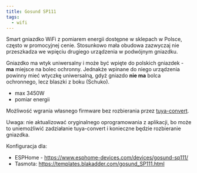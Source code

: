 ```yaml
---
title: Gosund SP111
tags:
  - wifi
---
```


Smart gniazdko WiFi z pomiarem energii dostępne w sklepach w Polsce, często w promocyjnej cenie. Stosunkowo mała obudowa zazwyczaj nie przeszkadza we wpięciu drugiego urządzenia w podwójnym gniazdku.

Gniazdko ma wtyk uniwersalny i może być wpięte do polskich gniazdek - **ma** miejsce na bolec ochronny. Jednakże wpinane do niego urządzenia powinny mieć wtyczkę uniwersalną, gdyż gniazdo **nie ma** bolca ochronnego, lecz blaszki z boku (Schuko).

- max 3450W
- pomiar energii

Możliwość wgrania własnego firmware bez rozbierania przez [tuya-convert](https://github.com/ct-Open-Source/tuya-convert).

Uwaga: nie aktualizować oryginalnego oprogramowania z aplikacji, bo może to uniemożliwić zadziałanie tuya-convert i konieczne będzie rozbieranie gniazdka.

Konfiguracja dla:

- ESPHome - https://www.esphome-devices.com/devices/gosund-sp111/
- Tasmota: https://templates.blakadder.com/gosund_SP111.html
